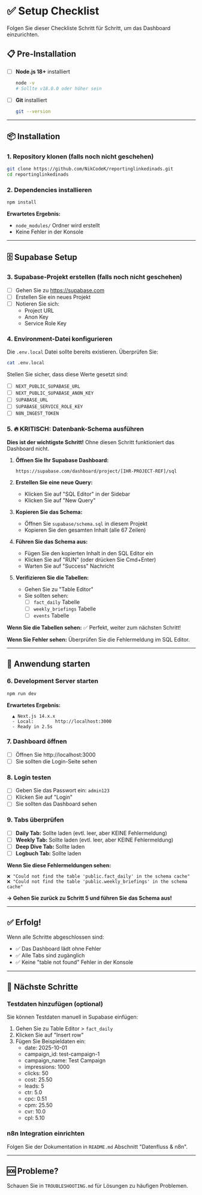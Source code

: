 # ✅ Setup Checklist

Folgen Sie dieser Checkliste Schritt für Schritt, um das Dashboard einzurichten.

## 📋 Pre-Installation

- [ ] **Node.js 18+** installiert
  ```bash
  node -v
  # Sollte v18.0.0 oder höher sein
  ```

- [ ] **Git** installiert
  ```bash
  git --version
  ```

---

## 📦 Installation

### 1. Repository klonen (falls noch nicht geschehen)
```bash
git clone https://github.com/NikCodeK/reportinglinkedinads.git
cd reportinglinkedinads
```

### 2. Dependencies installieren
```bash
npm install
```

**Erwartetes Ergebnis:** 
- `node_modules/` Ordner wird erstellt
- Keine Fehler in der Konsole

---

## 🗄️ Supabase Setup

### 3. Supabase-Projekt erstellen (falls noch nicht geschehen)

- [ ] Gehen Sie zu https://supabase.com
- [ ] Erstellen Sie ein neues Projekt
- [ ] Notieren Sie sich:
  - Project URL
  - Anon Key
  - Service Role Key

### 4. Environment-Datei konfigurieren

Die `.env.local` Datei sollte bereits existieren. Überprüfen Sie:

```bash
cat .env.local
```

Stellen Sie sicher, dass diese Werte gesetzt sind:
- [ ] `NEXT_PUBLIC_SUPABASE_URL`
- [ ] `NEXT_PUBLIC_SUPABASE_ANON_KEY`
- [ ] `SUPABASE_URL`
- [ ] `SUPABASE_SERVICE_ROLE_KEY`
- [ ] `N8N_INGEST_TOKEN`

### 5. 🔥 **KRITISCH: Datenbank-Schema ausführen**

**Dies ist der wichtigste Schritt!** Ohne diesen Schritt funktioniert das Dashboard nicht.

1. **Öffnen Sie Ihr Supabase Dashboard:**
   ```
   https://supabase.com/dashboard/project/[IHR-PROJECT-REF]/sql
   ```

2. **Erstellen Sie eine neue Query:**
   - Klicken Sie auf "SQL Editor" in der Sidebar
   - Klicken Sie auf "New Query"

3. **Kopieren Sie das Schema:**
   - Öffnen Sie `supabase/schema.sql` in diesem Projekt
   - Kopieren Sie den gesamten Inhalt (alle 67 Zeilen)

4. **Führen Sie das Schema aus:**
   - Fügen Sie den kopierten Inhalt in den SQL Editor ein
   - Klicken Sie auf "RUN" (oder drücken Sie Cmd+Enter)
   - Warten Sie auf "Success" Nachricht

5. **Verifizieren Sie die Tabellen:**
   - Gehen Sie zu "Table Editor"
   - Sie sollten sehen:
     - [ ] `fact_daily` Tabelle
     - [ ] `weekly_briefings` Tabelle
     - [ ] `events` Tabelle

**Wenn Sie die Tabellen sehen:** ✅ Perfekt, weiter zum nächsten Schritt!

**Wenn Sie Fehler sehen:** Überprüfen Sie die Fehlermeldung im SQL Editor.

---

## 🚀 Anwendung starten

### 6. Development Server starten

```bash
npm run dev
```

**Erwartetes Ergebnis:**
```
  ▲ Next.js 14.x.x
  - Local:        http://localhost:3000
  - Ready in 2.5s
```

### 7. Dashboard öffnen

- [ ] Öffnen Sie http://localhost:3000
- [ ] Sie sollten die Login-Seite sehen

### 8. Login testen

- [ ] Geben Sie das Passwort ein: `admin123`
- [ ] Klicken Sie auf "Login"
- [ ] Sie sollten das Dashboard sehen

### 9. Tabs überprüfen

- [ ] **Daily Tab:** Sollte laden (evtl. leer, aber KEINE Fehlermeldung)
- [ ] **Weekly Tab:** Sollte laden (evtl. leer, aber KEINE Fehlermeldung)
- [ ] **Deep Dive Tab:** Sollte laden
- [ ] **Logbuch Tab:** Sollte laden

**Wenn Sie diese Fehlermeldungen sehen:**
```
❌ "Could not find the table 'public.fact_daily' in the schema cache"
❌ "Could not find the table 'public.weekly_briefings' in the schema cache"
```

**→ Gehen Sie zurück zu Schritt 5 und führen Sie das Schema aus!**

---

## ✅ Erfolg!

Wenn alle Schritte abgeschlossen sind:
- ✅ Das Dashboard lädt ohne Fehler
- ✅ Alle Tabs sind zugänglich
- ✅ Keine "table not found" Fehler in der Konsole

---

## 🎯 Nächste Schritte

### Testdaten hinzufügen (optional)

Sie können Testdaten manuell in Supabase einfügen:

1. Gehen Sie zu Table Editor > `fact_daily`
2. Klicken Sie auf "Insert row"
3. Fügen Sie Beispieldaten ein:
   - date: 2025-10-01
   - campaign_id: test-campaign-1
   - campaign_name: Test Campaign
   - impressions: 1000
   - clicks: 50
   - cost: 25.50
   - leads: 5
   - ctr: 5.0
   - cpc: 0.51
   - cpm: 25.50
   - cvr: 10.0
   - cpl: 5.10

### n8n Integration einrichten

Folgen Sie der Dokumentation in `README.md` Abschnitt "Datenfluss & n8n".

---

## 🆘 Probleme?

Schauen Sie in `TROUBLESHOOTING.md` für Lösungen zu häufigen Problemen.

